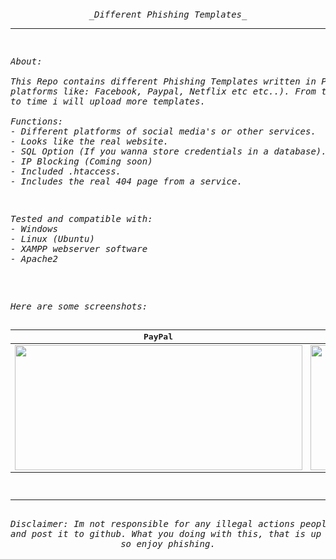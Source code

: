 <h6 align="center">
<pre>

<p align="center">_Different Phishing Templates_</p><hr>
<p align="left">About:<br><br>This Repo contains different Phishing Templates written in PHP 🐘
platforms like: Facebook, Paypal, Netflix etc etc..). From time
to time i will upload more templates.<br><br>Functions:
- Different platforms of social media's or other services.
- Looks like the real website.
- SQL Option (If you wanna store credentials in a database).
- IP Blocking (Coming soon)
- Included .htaccess.
- Includes the real 404 page from a service.
</p>
<p align="left">Tested and compatible with:
- Windows
- Linux (Ubuntu)
- XAMPP webserver software
- Apache2</p>
<p align="left">
Here are some screenshots:

PayPal                | Netflix
:-------------------------:|:-------------------------:
<img src="https://user-images.githubusercontent.com/52290766/159512863-776487c5-30e5-4d93-9ff7-9dc0e3a15038.png" width="460" height="200" />  |  <img src="https://user-images.githubusercontent.com/52290766/159513667-e2b6b2da-13c4-4e41-a4cf-2c2e7a3458c1.png" width="460" height="200" />
<hr>
Disclaimer: Im not responsible for any illegal actions people make with this kinda stuff. I only develop
and post it to github. What you doing with this, that is up to you. but obviously people do not listen, 
so enjoy phishing.
</p>

